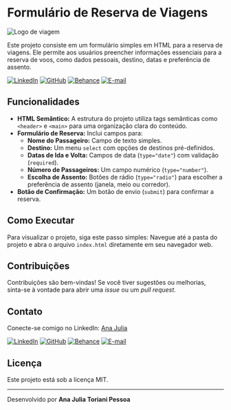 #  Formulário de Reserva de Viagens

![Logo de viagem](https://i.pinimg.com/1200x/12/86/94/128694b380379416b0668023d34d37a4.jpg)

Este projeto consiste em um formulário simples em HTML para a reserva de viagens. Ele permite aos usuários preencher informações essenciais para a reserva de voos, como dados pessoais, destino, datas e preferência de assento.

[![LinkedIn](https://img.shields.io/badge/LinkedIn-0077B5?style=for-the-badge&logo=linkedin&logoColor=white)](https://www.linkedin.com/in/ajtp/)
[![GitHub](https://img.shields.io/badge/GitHub-100000?style=for-the-badge&logo=github&logoColor=white)](https://github.com/ajtoriani)
[![Behance](https://img.shields.io/badge/Behance-1769ff?style=for-the-badge&logo=behance&logoColor=white)](https://www.behance.net/ajtp)
[![E-mail](https://img.shields.io/badge/-Email-000?style=for-the-badge&logo=gmail&logoColor=AA42F7)](mailto:anajuliatoriani@gmail.com)

##  Funcionalidades

*   **HTML Semântico:** A estrutura do projeto utiliza tags semânticas como `<header>` e `<main>` para uma organização clara do conteúdo.
*   **Formulário de Reserva:** Inclui campos para:
    *   **Nome do Passageiro:** Campo de texto simples.
    *   **Destino:** Um menu `select` com opções de destinos pré-definidos.
    *   **Datas de Ida e Volta:** Campos de data (`type="date"`) com validação (`required`).
    *   **Número de Passageiros:** Um campo numérico (`type="number"`).
    *   **Escolha de Assento:** Botões de rádio (`type="radio"`) para escolher a preferência de assento (janela, meio ou corredor).
*   **Botão de Confirmação:** Um botão de envio (`submit`) para confirmar a reserva.

   ## Como Executar
Para visualizar o projeto, siga este passo simples:
    Navegue até a pasta do projeto e abra o arquivo `index.html` diretamente em seu navegador web.

## Contribuições
Contribuições são bem-vindas! Se você tiver sugestões ou melhorias, sinta-se à vontade para abrir uma _issue_ ou um _pull request_.

## Contato
Conecte-se comigo no LinkedIn:
[Ana Julia](https://www.linkedin.com/in/ajtp)


[![LinkedIn](https://img.shields.io/badge/LinkedIn-0077B5?style=for-the-badge&logo=linkedin&logoColor=white)](https://www.linkedin.com/in/ajtp/)
[![GitHub](https://img.shields.io/badge/GitHub-100000?style=for-the-badge&logo=github&logoColor=white)](https://github.com/ajtoriani)
[![Behance](https://img.shields.io/badge/Behance-1769ff?style=for-the-badge&logo=behance&logoColor=white)](https://www.behance.net/ajtp)
[![E-mail](https://img.shields.io/badge/-Email-000?style=for-the-badge&logo=gmail&logoColor=AA42F7)](mailto:anajuliatoriani@gmail.com)
## Licença
Este projeto está sob a licença MIT.

---
Desenvolvido por **Ana Julia Toriani Pessoa**
